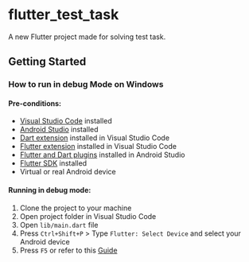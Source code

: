 # flutter_test_task

A new Flutter project made for solving test task.

## Getting Started

### How to run in debug Mode on Windows

#### Pre-conditions:
- [Visual Studio Code](https://code.visualstudio.com/download) installed
- [Android Studio](https://developer.android.com/studio) installed
- [Dart extension](https://marketplace.visualstudio.com/items?itemName=Dart-Code.dart-code) installed in Visual Studio Code
- [Flutter extension](https://marketplace.visualstudio.com/items?itemName=Dart-Code.flutter) installed in Visual Studio Code
- [Flutter and Dart plugins](https://flutter.dev/docs/get-started/editor?tab=androidstudio) installed in Android Studio
- [Flutter SDK](https://flutter.dev/docs/get-started/install) installed
- Virtual or real Android device

#### Running in debug mode:

 1. Clone the project to your machine
 2. Open project folder in Visual Studio Code
 3. Open `lib/main.dart` file
 4. Press `Ctrl+Shift+P` > Type `Flutter: Select Device` and select your Android device
 5. Press `F5` or refer to this [Guide](https://code.visualstudio.com/docs/editor/debugging)

